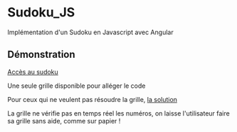 # Sudoku_JS
Implémentation d'un Sudoku en Javascript avec Angular

## Démonstration
  [Accès au sudoku](https://rawgit.com/MedinaAlex/Sudoku_JS/master/index.html)
  
  Une seule grille disponible pour alléger le code
  
  Pour ceux qui ne veulent pas résoudre la grille, [la solution](/images/grille_complete.png)
  
  La grille ne vérifie pas en temps réel les numéros, on laisse l'utilisateur faire sa grille sans aide, comme sur papier !
